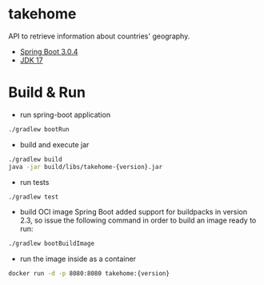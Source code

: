 # takehome
API to retrieve information about countries' geography. 
 
* [Spring Boot 3.0.4](https://start.spring.io/)
* [JDK 17](https://www.oracle.com/java/technologies/javase/jdk17-archive-downloads.html)

# Build & Run 

* run spring-boot application
```bash
./gradlew bootRun
```

* build and execute jar
```bash
./gradlew build
java -jar build/libs/takehome-{version}.jar
```

* run tests
```bash
./gradlew test
```

* build OCI image
  Spring Boot added support for buildpacks in version 2.3, so issue the following command in order to build an image ready to run:
```bash
./gradlew bootBuildImage
```

* run the image inside as a container
```bash
docker run -d -p 8080:8080 takehome:{version}
```